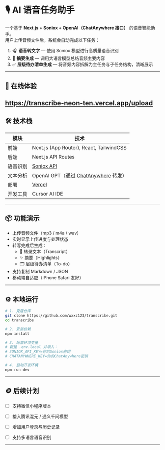 # 🎙️ AI 语音任务助手

一个基于 **Next.js + Soniox + OpenAI（ChatAnywhere 接口）** 的语音智能助手。  
用户上传音频文件后，系统会自动完成以下任务：

1. 🎧 **语音转文字** — 使用 Soniox 模型进行高质量语音识别  
2. 🧠 **摘要生成** — 调用大语言模型总结音频主要内容  
3. ✅ **层级待办清单生成** — 将音频内容拆解为主任务与子任务结构，清晰展示

---

## 🚀 在线体验

https://transcribe-neon-ten.vercel.app/upload
---

## 🛠️ 技术栈

| 模块 | 技术 |
|------|------|
| 前端 | Next.js (App Router), React, TailwindCSS |
| 后端 | Next.js API Routes |
| 语音识别 | [Soniox API](https://soniox.com) |
| 文本分析 | OpenAI GPT（通过 [ChatAnywhere](https://api.chatanywhere.tech) 转发） |
| 部署 | [Vercel](https://vercel.com) |
| 开发工具 | Cursor AI IDE |

---

## 📦 功能演示

- 上传音频文件（mp3 / m4a / wav）
- 实时显示上传进度与处理状态
- 转写完成后生成：
  - 📄 转录文本（Transcript）
  - ✨ 摘要（Highlights）
  - 🗂️ 层级待办清单（To-do）
- 支持复制 Markdown / JSON
- 移动端自适应（iPhone Safari 友好）

---

## ⚙️ 本地运行

```bash
# 1. 克隆仓库
git clone https://github.com/wxxz123/transcribe.git
cd transcribe

# 2. 安装依赖
npm install

# 3. 配置环境变量
# 新建 .env.local 并填入：
# SONIOX_API_KEY=你的Soniox密钥
# CHATANYWHERE_KEY=你的ChatAnywhere密钥

# 4. 启动开发环境
npm run dev

```
---


## 🪙 后续计划
 - [ ] 支持微信小程序版本

 - [ ] 接入腾讯混元 / 通义千问模型

 - [ ] 增加用户登录与历史记录

 - [ ] 支持多语言语音识别

---



